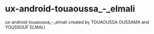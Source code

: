 # ux-android-touaoussa_-_elmali
ux-android-touaoussa_-_elmali created by TOUAOUSSA OUSSAMA and YOUSSOUF ELMALI
